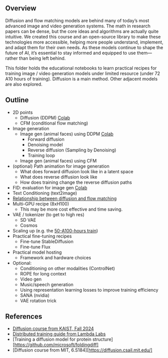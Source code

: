 ## Overview

Diffusion and flow matching models are behind many of today’s most advanced image and video generation systems. The math in research papers can be dense, but the core ideas and algorithms are actually quite intuitive. We created this course and an open-source library to make these technologies more accessible, helping more people understand, implement, and adapt them for their own needs. As these models continue to shape the future of AI, it’s essential to stay informed and equipped to use them—rather than being left behind.

This folder holds the educational notebooks to learn practical recipes for training image / video generation models under limited resource (under 72 A10 hours of training). Diffusion is a main method. Other adjacent models are also explored. 

## Outline

- 2D points
	- Diffusion (DDPM) [Colab](https://colab.research.google.com/drive/1TIV3GEPLEoZzMBfSm8B5QTeRFNTSVxIu)
	- CFM (conditional flow matching)
- Image generation
	- Image gen (animal faces) using DDPM [Colab](https://colab.research.google.com/drive/1pcFJS5nWDcDEHsig3c4AA8INd52Wjl35)
		- Forward diffusion
		- Denoising model
		- Reverse diffusion (Sampling by Denoising)
		- Training loop
	- Image gen (animal faces) using CFM
- (optional) Path animation for image generation
	- What does forward diffusion look like in a latent space
	- What does reverse diffusion look like
	- How does training change the reverse diffusion paths
- FID: evaluation for image gen [Colab](https://colab.research.google.com/drive/1Qdb8HjVXdN8tvwgoW2rZR86gTPruSrRW)
- Text Conditioning (text2image)
- [Relationship between diffusion and flow matching](https://diffusionflow.github.io/)
- Multi-GPU recipe (8xH100)
	- This may be more cost effective and time saving.
- VAE / tokenizer (to get to high res)
	- SD VAE
	- Cosmos
- Scaling up (e.g. the [50-A100-hours train](https://github.com/apapiu/transformer_latent_diffusion))
- Practical fine-tuning recipes
	- Fine-tune StableDiffusion
	- Fine-tune Flux
- Practical model hosting
	- Framework and hardware choices
- Optional:
	- Conditioning on other modalities (ControlNet)
	- ROPE for long context
	- Video gen
	- Music/speech generation
	- Using representation learning losses to improve training efficiency
	- SANA (nvidia)
	- VAE rotation trick


## References

- [Diffusion course from KAIST, Fall 2024](https://mhsung.github.io/kaist-cs492d-fall-2024/)
- [Distributed training guide from Lambda Labs](https://github.com/LambdaLabsML/distributed-training-guide)
- [Training a diffusion model for protein structure][https://github.com/microsoft/foldingdiff]
- [Diffusion course from MIT, 6.S184][https://diffusion.csail.mit.edu/]